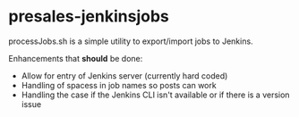 # presales-jenkinsjobs
processJobs.sh is a simple utility to export/import jobs to Jenkins.

Enhancements that **should** be done:
* Allow for entry of Jenkins server (currently hard coded)
* Handling of spacess in job names so posts can work
* Handling the case if the Jenkins CLI isn't available or if there is a version issue
